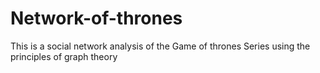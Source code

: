 # Network-of-thrones
This is a social network analysis of the Game of thrones Series using the principles of graph theory 
